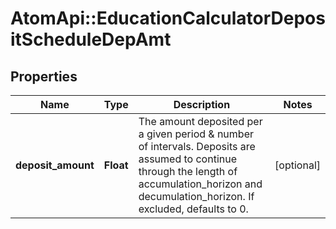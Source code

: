 # AtomApi::EducationCalculatorDepositScheduleDepAmt

## Properties
Name | Type | Description | Notes
------------ | ------------- | ------------- | -------------
**deposit_amount** | **Float** | The amount deposited per a given period &amp; number of intervals. Deposits are assumed to continue through the length of accumulation_horizon and decumulation_horizon. If excluded, defaults to 0. | [optional] 


